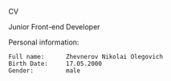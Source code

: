 CV

Junior Front-end Developer

Personal information:

    Full name:		Zhevnerov Nikolai Olegovich
    Birth Date:		17.05.2000
    Gender:			male
